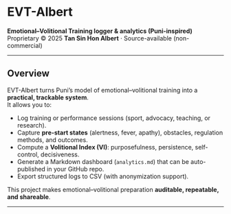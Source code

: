 # EVT-Albert

**Emotional–Volitional Training logger & analytics (Puni-inspired)**  
Proprietary © 2025 **Tan Sin Hon Albert** · Source-available (non-commercial)

---

## Overview

EVT-Albert turns Puni’s model of emotional–volitional training into a **practical, trackable system**.  
It allows you to:

- Log training or performance sessions (sport, advocacy, teaching, or research).  
- Capture **pre-start states** (alertness, fever, apathy), obstacles, regulation methods, and outcomes.  
- Compute a **Volitional Index (VI)**: purposefulness, persistence, self-control, decisiveness.  
- Generate a Markdown dashboard (`analytics.md`) that can be auto-published in your GitHub repo.  
- Export structured logs to CSV (with anonymization support).

This project makes emotional–volitional preparation **auditable, repeatable, and shareable**.

---
